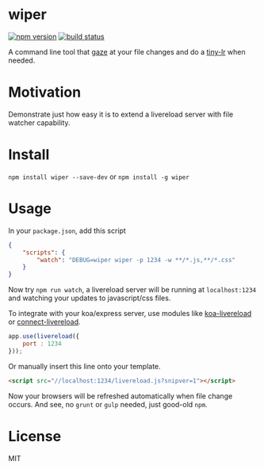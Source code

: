 
wiper
=====

[![npm version][npm-image]][npm-url]
[![build status][travis-image]][travis-url]

A command line tool that [gaze](https://github.com/shama/gaze) at your file changes and do a [tiny-lr](https://github.com/mklabs/tiny-lr) when needed.


# Motivation

Demonstrate just how easy it is to extend a livereload server with file watcher capability.


# Install

`npm install wiper --save-dev` or `npm install -g wiper`


# Usage

In your `package.json`, add this script

```json
{
	"scripts": {
		"watch": "DEBUG=wiper wiper -p 1234 -w **/*.js,**/*.css"
	}
}
```

Now try `npm run watch`, a livereload server will be running at `localhost:1234` and watching your updates to javascript/css files.

To integrate with your koa/express server, use modules like [koa-livereload](https://github.com/yosuke-furukawa/koa-livereload) or [connect-livereload](https://github.com/intesso/connect-livereload).

```javascript
app.use(livereload({
	port : 1234
}));
```

Or manually insert this line onto your template.

```html
<script src="//localhost:1234/livereload.js?snipver=1"></script>
```

Now your browsers will be refreshed automatically when file change occurs. And see, no `grunt` or `gulp` needed, just good-old `npm`.


# License

MIT

[npm-image]: https://img.shields.io/npm/v/wiper.svg?style=flat-square
[npm-url]: https://www.npmjs.com/package/wiper
[travis-image]: https://img.shields.io/travis/bitinn/wiper.svg?style=flat-square
[travis-url]: https://travis-ci.org/bitinn/wiper

